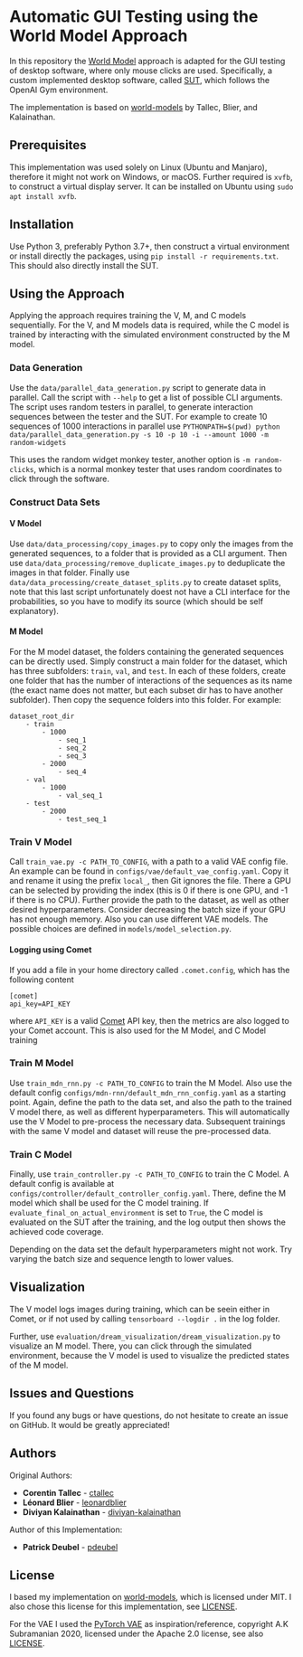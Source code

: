 # Automatic GUI Testing using the World Model Approach

In this repository the [World Model](https://arxiv.org/abs/1803.10122) approach is adapted for the GUI testing
of desktop software, where only mouse clicks are used. Specifically, a custom implemented desktop software,
called [SUT](https://github.com/neuroevolution-ai/GymGuiEnvironments), which follows the OpenAI Gym environment.

The implementation is based on [world-models](https://github.com/ctallec/world-models) by Tallec, Blier,
and Kalainathan.


## Prerequisites

This implementation was used solely on Linux (Ubuntu and Manjaro), therefore it might not work on Windows, or macOS.
Further required is `xvfb`, to construct a virtual display server. It can be installed on Ubuntu using
`sudo apt install xvfb`.


## Installation

Use Python 3, preferably Python 3.7+, then construct a virtual environment or install directly the packages,
using `pip install -r requirements.txt`. This should also directly install the SUT.


## Using the Approach

Applying the approach requires training the V, M, and C models sequentially. For the V, and M models data is required,
while the C model is trained by interacting with the simulated environment constructed by the M model.

### Data Generation

Use the `data/parallel_data_generation.py` script to generate data in parallel. Call the script with `--help` to
get a list of possible CLI arguments. The script uses random testers in parallel, to generate interaction
sequences between the tester and the SUT. For example to create 10 sequences of 1000 interactions in parallel use
`PYTHONPATH=$(pwd) python data/parallel_data_generation.py -s 10 -p 10 -i --amount 1000 -m random-widgets`

This uses the random widget monkey tester, another option is `-m random-clicks`, which is a normal monkey tester
that uses random coordinates to click through the software.


### Construct Data Sets

#### V Model

Use `data/data_processing/copy_images.py` to copy only the images from the generated sequences, to a folder that is
provided as a CLI argument. Then use `data/data_processing/remove_duplicate_images.py` to deduplicate the images
in that folder. Finally use `data/data_processing/create_dataset_splits.py` to create dataset splits, note that
this last script unfortunately doest not have a CLI interface for the probabilities, so you have to modify its source
(which should be self explanatory).


#### M Model

For the M model dataset, the folders containing the generated sequences can be directly used. Simply construct
a main folder for the dataset, which has three subfolders: `train`, `val`, and `test`. In each of these folders,
create one folder that has the number of interactions of the sequences as its name (the exact name does not matter,
but each subset dir has to have another subfolder). Then copy the sequence folders into this folder. For example:

```
dataset_root_dir
    - train
        - 1000
            - seq_1
            - seq_2
            - seq_3
        - 2000
            - seq_4
    - val 
        - 1000
            - val_seq_1   
    - test
        - 2000
            - test_seq_1
```

### Train V Model

Call `train_vae.py -c PATH_TO_CONFIG`, with a path to a valid VAE config file. An example can be found
in `configs/vae/default_vae_config.yaml`. Copy it and rename it using the prefix `local_`, then Git ignores the file.
There a GPU can be selected by providing the index (this is 0 if there is one GPU, and -1 if there is no CPU). 
Further provide the path to the dataset, as well as other desired hyperparameters. Consider decreasing the batch
size if your GPU has not enough memory. Also you can use different VAE models. The possible choices are defined
in `models/model_selection.py`.

#### Logging using Comet

If you add a file in your home directory called `.comet.config`, which has the following content
```
[comet]
api_key=API_KEY
```
where `API_KEY` is a valid [Comet](https://www.comet.ml/) API key, then the metrics are also
logged to your Comet account. This is also used for the M Model, and C Model training


### Train M Model

Use `train_mdn_rnn.py -c PATH_TO_CONFIG` to train the M Model. Also use the default config
`configs/mdn-rnn/default_mdn_rnn_config.yaml` as a starting point. Again, define the path to the data set,
and also the path to the trained V model there, as well as different hyperparameters. This will automatically use
the V Model to pre-process the necessary data. Subsequent trainings with the same V model and dataset will reuse
the pre-processed data.


### Train C Model

Finally, use `train_controller.py -c PATH_TO_CONFIG` to train the C Model. A default config is available at
`configs/controller/default_controller_config.yaml`. There, define the M model which shall be used for the C model
training. If `evaluate_final_on_actual_environment` is set to `True`, the C model is evaluated on
the SUT after the training, and the log output then shows the achieved code coverage.


Depending on the data set the default hyperparameters might not work. Try varying the batch size and sequence
length to lower values.


## Visualization

The V model logs images during training, which can be seein either in Comet, or if not used by calling
`tensorboard --logdir .` in the log folder.


Further, use `evaluation/dream_visualization/dream_visualization.py` to visualize an M model. There, you can click
through the simulated environment, because the V model is used to visualize the predicted states of the M model.


## Issues and Questions

If you found any bugs or have questions, do not hesitate to create an issue on GitHub. It would be greatly
appreciated!


## Authors

Original Authors:

* **Corentin Tallec** - [ctallec](https://github.com/ctallec)
* **Léonard Blier** - [leonardblier](https://github.com/leonardblier)
* **Diviyan Kalainathan** - [diviyan-kalainathan](https://github.com/diviyan-kalainathan)

Author of this Implementation:

* **Patrick Deubel** - [pdeubel](https://github.com/pdeubel)


## License

I based my implementation on [world-models](https://github.com/ctallec/world-models), which is licensed
under MIT. I also chose this license for this implementation, see [LICENSE](LICENSE).

For the VAE I used the [PyTorch VAE](https://github.com/AntixK/PyTorch-VAE) as inspiration/reference,
copyright A.K Subramanian 2020, licensed under the Apache 2.0 license, see also [LICENSE](LICENSE).
